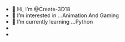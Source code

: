 - 👋 Hi, I’m @Create-3D18
- 👀 I’m interested in ...Animation And Gaming
- 🌱 I’m currently learning ...Python
- 
-
<!---
Create-3D18/Create-3D18 is a ✨ special ✨ repository because its `README.md` (this file) appears on your GitHub profile.
You can click the Preview link to take a look at your changes.
--->

